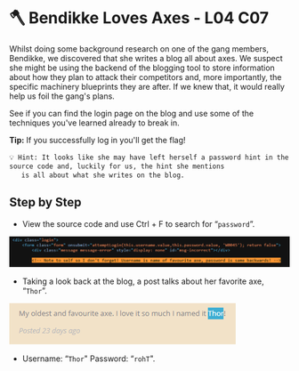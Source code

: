 # 🪓 Bendikke Loves Axes - L04 C07

Whilst doing some background research on one of the gang members, Bendikke, we discovered that she writes a blog all about axes. We suspect she might be using the backend of the blogging tool to store information about how they plan to attack their competitors and, more importantly, the specific machinery blueprints they are after. If we knew that, it would really help us foil the gang's plans.

See if you can find the login page on the blog and use some of the techniques you've learned already to break in.

**Tip:** If you successfully log in you'll get the flag!

```
💡 Hint: It looks like she may have left herself a password hint in the source code and, luckily for us, the hint she mentions
   is all about what she writes on the blog.
```

## Step by Step

- View the source code and use Ctrl + F to search for “`password`”.

![image of the source code](/assets/bendikkelovesaxes1.png)

- Taking a look back at the blog, a post talks about her favorite axe, “`Thor`”.

![image of post](/assets/bendikkelovesaxes2.png)

- Username: “`Thor`" Password: “`rohT`".
